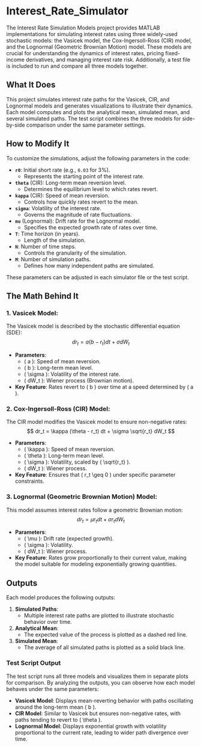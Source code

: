 # Interest_Rate_Simulator
The Interest Rate Simulation Models project provides MATLAB implementations for simulating interest rates using three widely-used stochastic models: the Vasicek model, the Cox-Ingersoll-Ross (CIR) model, and the Lognormal (Geometric Brownian Motion) model. These models are crucial for understanding the dynamics of interest rates, pricing fixed-income derivatives, and managing interest rate risk. Additionally, a test file is included to run and compare all three models together.

## What It Does
This project simulates interest rate paths for the Vasicek, CIR, and Lognormal models and generates visualizations to illustrate their dynamics. Each model computes and plots the analytical mean, simulated mean, and several simulated paths. The test script combines the three models for side-by-side comparison under the same parameter settings.

## How to Modify It
To customize the simulations, adjust the following parameters in the code:

- **`r0`**: Initial short rate (e.g., `0.03` for 3%).
  - Represents the starting point of the interest rate.
- **`theta`** (CIR): Long-term mean reversion level.
  - Determines the equilibrium level to which rates revert.
- **`kappa`** (CIR): Speed of mean reversion.
  - Controls how quickly rates revert to the mean.
- **`sigma`**: Volatility of the interest rate.
  - Governs the magnitude of rate fluctuations.
- **`mu`** (Lognormal): Drift rate for the Lognormal model.
  - Specifies the expected growth rate of rates over time.
- **`T`**: Time horizon (in years).
  - Length of the simulation.
- **`N`**: Number of time steps.
  - Controls the granularity of the simulation.
- **`M`**: Number of simulation paths.
  - Defines how many independent paths are simulated.

These parameters can be adjusted in each simulator file or the test script.

## The Math Behind It

### 1. Vasicek Model:
The Vasicek model is described by the stochastic differential equation (SDE):
$$
    dr_t = a (b - r_t) dt + \sigma dW_t
$$
- **Parameters**:
  - \( a \): Speed of mean reversion.
  - \( b \): Long-term mean level.
  - \( \sigma \): Volatility of the interest rate.
  - \( dW_t \): Wiener process (Brownian motion).
- **Key Feature**: Rates revert to \( b \) over time at a speed determined by \( a \).

### 2. Cox-Ingersoll-Ross (CIR) Model:
The CIR model modifies the Vasicek model to ensure non-negative rates:
$$
    dr_t = \kappa (\theta - r_t) dt + \sigma \sqrt{r_t} dW_t
$$
- **Parameters**:
  - \( \kappa \): Speed of mean reversion.
  - \( \theta \): Long-term mean level.
  - \( \sigma \): Volatility, scaled by \( \sqrt{r_t} \).
  - \( dW_t \): Wiener process.
- **Key Feature**: Ensures that \( r_t \geq 0 \) under specific parameter constraints.

### 3. Lognormal (Geometric Brownian Motion) Model:
This model assumes interest rates follow a geometric Brownian motion:
$$
    dr_t = \mu r_t dt + \sigma r_t dW_t
$$
- **Parameters**:
  - \( \mu \): Drift rate (expected growth).
  - \( \sigma \): Volatility.
  - \( dW_t \): Wiener process.
- **Key Feature**: Rates grow proportionally to their current value, making the model suitable for modeling exponentially growing quantities.

## Outputs
Each model produces the following outputs:

1. **Simulated Paths**:
   - Multiple interest rate paths are plotted to illustrate stochastic behavior over time.
2. **Analytical Mean**:
   - The expected value of the process is plotted as a dashed red line.
3. **Simulated Mean**:
   - The average of all simulated paths is plotted as a solid black line.

### Test Script Output
The test script runs all three models and visualizes them in separate plots for comparison. By analyzing the outputs, you can observe how each model behaves under the same parameters:
- **Vasicek Model**: Displays mean-reverting behavior with paths oscillating around the long-term mean \( b \).
- **CIR Model**: Similar to Vasicek but ensures non-negative rates, with paths tending to revert to \( \theta \).
- **Lognormal Model**: Displays exponential growth with volatility proportional to the current rate, leading to wider path divergence over time.

